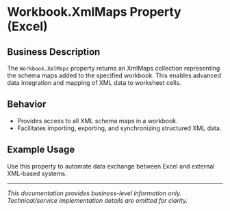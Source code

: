 # Workbook.XmlMaps Property (Excel)

## Business Description

The `Workbook.XmlMaps` property returns an XmlMaps collection representing the schema maps added to the specified workbook. This enables advanced data integration and mapping of XML data to worksheet cells.

## Behavior
- Provides access to all XML schema maps in a workbook.
- Facilitates importing, exporting, and synchronizing structured XML data.

## Example Usage
Use this property to automate data exchange between Excel and external XML-based systems.

---
*This documentation provides business-level information only. Technical/service implementation details are omitted for clarity.*
